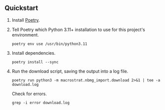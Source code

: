## Quickstart

1. Install [Poetry](https://python-poetry.org/).

2. Tell Poetry which Python 3.11+ installation to use for this project's environment.

       poetry env use /usr/bin/python3.11

3. Install dependencies.

       poetry install --sync

4. Run the download script, saving the output into a log file.

       poetry run python3 -m macrostrat.nbmg_import.download 2>&1 | tee -a download.log

   Check for errors.

       grep -i error download.log
